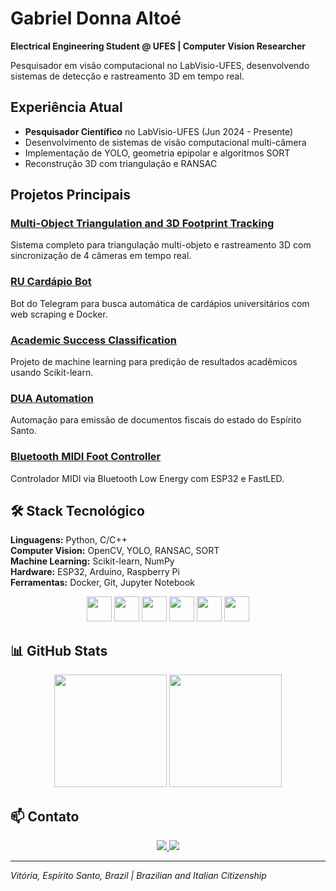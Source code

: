 # Gabriel Donna Altoé

**Electrical Engineering Student @ UFES | Computer Vision Researcher**

Pesquisador em visão computacional no LabVisio-UFES, desenvolvendo sistemas de detecção e rastreamento 3D em tempo real.

## Experiência Atual
- **Pesquisador Científico** no LabVisio-UFES (Jun 2024 - Presente)
- Desenvolvimento de sistemas de visão computacional multi-câmera
- Implementação de YOLO, geometria epipolar e algoritmos SORT
- Reconstrução 3D com triangulação e RANSAC

## Projetos Principais

### [Multi-Object Triangulation and 3D Footprint Tracking](https://github.com/labvisio/Multi-Object-Triangulation-and-3D-Footprint-Tracking)
Sistema completo para triangulação multi-objeto e rastreamento 3D com sincronização de 4 câmeras em tempo real.

### [RU Cardápio Bot](https://github.com/bielaltoe/ru-cardapio-bot)
Bot do Telegram para busca automática de cardápios universitários com web scraping e Docker.

### [Academic Success Classification](https://github.com/bielaltoe/academic_success_classification)
Projeto de machine learning para predição de resultados acadêmicos usando Scikit-learn.

### [DUA Automation](https://github.com/bielaltoe/dua_automation)
Automação para emissão de documentos fiscais do estado do Espírito Santo.

### [Bluetooth MIDI Foot Controller](https://github.com/bielaltoe/bluetooth-midi-foot-controller)
Controlador MIDI via Bluetooth Low Energy com ESP32 e FastLED.

## 🛠️ Stack Tecnológico

**Linguagens:** Python, C/C++  
**Computer Vision:** OpenCV, YOLO, RANSAC, SORT  
**Machine Learning:** Scikit-learn, NumPy  
**Hardware:** ESP32, Arduino, Raspberry Pi  
**Ferramentas:** Docker, Git, Jupyter Notebook

<div align="center">
  <img src="https://cdn.jsdelivr.net/gh/devicons/devicon/icons/python/python-original.svg" width="40" height="40"/>
  <img src="https://cdn.jsdelivr.net/gh/devicons/devicon/icons/opencv/opencv-original.svg" width="40" height="40"/>
  <img src="https://cdn.jsdelivr.net/gh/devicons/devicon/icons/c/c-original.svg" width="40" height="40"/>
  <img src="https://cdn.jsdelivr.net/gh/devicons/devicon/icons/arduino/arduino-original.svg" width="40" height="40"/>
  <img src="https://cdn.jsdelivr.net/gh/devicons/devicon/icons/docker/docker-original.svg" width="40" height="40"/>
  <img src="https://cdn.jsdelivr.net/gh/devicons/devicon/icons/git/git-original.svg" width="40" height="40"/>
</div>

## 📊 GitHub Stats

<div align="center">
  <img height="180em" src="https://github-readme-stats.vercel.app/api?username=bielaltoe&show_icons=true&theme=dracula&include_all_commits=true&count_private=true"/>
  <img height="180em" src="https://github-readme-stats.vercel.app/api/top-langs/?username=bielaltoe&layout=compact&langs_count=7&theme=dracula"/>
</div>

## 📫 Contato

<div align="center">
  <a href="https://www.linkedin.com/in/gabriel-donna-altoe-212b95300/" target="_blank">
    <img src="https://img.shields.io/badge/-LinkedIn-%230077B5?style=for-the-badge&logo=linkedin&logoColor=white" target="_blank">
  </a>
  <a href="mailto:gabrielaltoe2017@gmail.com">
    <img src="https://img.shields.io/badge/Gmail-D14836?style=for-the-badge&logo=gmail&logoColor=white" target="_blank">
  </a>
</div>

---
*Vitória, Espírito Santo, Brazil | Brazilian and Italian Citizenship*
